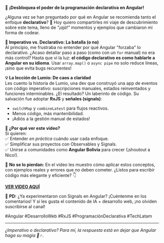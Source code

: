 🔗 **¡Desbloquea el poder de la programación declarativa en Angular!**  

¿Alguna vez se han preguntado por qué en Angular se recomienda tanto el enfoque **declarativo**? 🤔 Hoy quiero compartirles mi viaje de descubrimiento sobre este tema, lleno de *"¡ajá!"* momentos y ejemplos que cambiaron mi forma de codear.  

**🚀 Imperativo vs. Declarativo: La batalla (o no)**  
Al principio, me frustraba no entender por qué Angular "forzaba" lo declarativo. ¿Acaso detallar paso a paso (como con un `for` manual) no era más control? Hasta que vi la luz: **el código declarativo es como hablarle a Angular en su idioma**. Usar `array.map()` o `async pipe` no solo reduce líneas, ¡sino que evita bugs recurrentes!  

**💡 La lección de Lumio: De caos a claridad**  
Les cuento la historia de Lumio, una dev que construyó una app de eventos con código imperativo: suscripciones manuales, estados reinventados y funciones interminables. ¿El resultado? Un laberinto de código. Su salvación fue adoptar **RxJS** y **señales (signals)**:  
- `switchMap` y `combineLatest` para flujos reactivos.  
- Menos código, más mantenibilidad.  
- ¡Adiós a la gestión manual de estados!  

**🌟 ¿Por qué ver este video?**  
Si quieren:  
✅ Entender *en práctica* cuándo usar cada enfoque.  
✅ Simplificar sus proyectos con Observables y Signals.  
✅ Unirse a comunidades como **Angular Bolivia** para crecer (¡shoutout a Nico!).  

🔗 **No se lo pierdan:** En el video les muestro cómo aplicar estos conceptos, con ejemplos reales y errores que *no* deben cometer. ¿Listos para escribir código más elegante y eficiente? 👇  

[**VER VIDEO AQUÍ**](https://youtu.be/_Dx95CXVd0w)  

🚨 **PD:** ¿Ya experimentaron con Signals en Angular? ¡Cuéntenme en los comentarios! Y si les gusta el contenido de IA + desarrollo web, ¡no olviden suscribirse al canal!  

#Angular #DesarrolloWeb #RxJS #ProgramaciónDeclarativa #TechLatam  

---  
*¿Imperativo o declarativo? Para mí, la respuesta está en dejar que Angular haga su magia 🧙♂️.*
